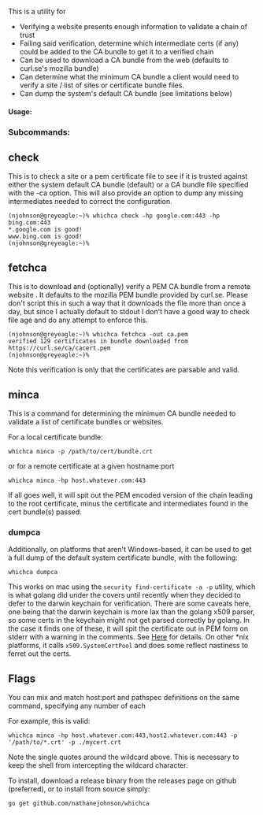 This is a utility for
- Verifying a website presents enough information to validate a chain of trust
- Failing said verification, determine which intermediate certs (if any) 
  could be added to the CA bundle to get it to a verified chain
- Can be used to download a CA bundle from the web (defaults to 
  curl.se's mozilla bundle)
- Can determine what the minimum CA bundle a client would need to verify
  a site / list of sites or certificate bundle files.
- Can dump the system's default CA bundle (see limitations below)  


#### Usage:

### Subcommands:

## check

This is to check a site or a pem certificate file to see if it is trusted
against either the system default CA bundle (default) or a CA bundle file specified
with the -ca option. This will also provide an option to dump any missing 
intermediates needed to correct the configuration.

    (njohnson@greyeagle:~)% whichca check -hp google.com:443 -hp bing.com:443
    *.google.com is good!
    www.bing.com is good!
    (njohnson@greyeagle:~)%

## fetchca

This is to download and (optionally) verify a PEM CA bundle from a remote website
.  It defaults to the mozilla PEM bundle provided by curl.se.  Please don't
script this in such a way that it downloads the file more than once a day, but
since I actually default to stdout I don't have a good way to check file age
and do any attempt to enforce this.

    (njohnson@greyeagle:~)% whichca fetchca -out ca.pem
    verified 129 certificates in bundle downloaded from https://curl.se/ca/cacert.pem
    (njohnson@greyeagle:~)%

Note this verification is only that the certificates are parsable and valid.
## minca

This is a command for determining the minimum CA bundle needed to validate a list
of certificate bundles or websites.

For a local certificate bundle:

    whichca minca -p /path/to/cert/bundle.crt

or for a remote certificate at a given hostname:port

    whichca minca -hp host.whatever.com:443

If all goes well, it will spit out the PEM encoded version of the chain leading to the root certificate, minus the
certificate and intermediates found in the cert bundle(s) passed.

### dumpca

Additionally, on platforms that aren't Windows-based, it can be used
to get a full dump of the default system certificate bundle, with the following:

    whichca dumpca

This works on mac using the `security find-certificate -a -p` utility, which is what golang
did under the covers until recently when they decided to defer to the darwin keychain
for verification.  There are some caveats here, one being that the darwin keychain
is more lax than the golang x509 parser, so some certs in the keychain might not get
parsed correctly by golang.  In the case it finds one of these, it will spit the
certificate out in PEM form on stderr with a warning in the comments.  See
[Here](https://github.com/golang/go/issues/47689) for details.  On other *nix platforms,
it calls `x509.SystemCertPool` and does some reflect nastiness to ferret out the certs.

## Flags

You can mix and match host:port and pathspec definitions on the same command, 
specifying any number of each

For example, this is valid:

    whichca minca -hp host.whatever.com:443,host2.whatever.com:443 -p '/path/to/*.crt' -p ./mycert.crt

Note the single quotes around the wildcard above. This is necessary to keep the shell from intercepting the wildcard
character.

To install, download a release binary from the releases page on github (preferred),
or to install from source simply:

    go get github.com/nathanejohnson/whichca
    
